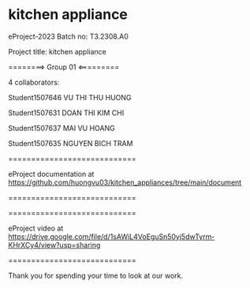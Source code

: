 kitchen appliance
============================

eProject-2023 Batch no: T3.2308.A0

Project title: kitchen appliance

========> Group 01 <=========

4 collaborators:

Student1507646 VU THI THU HUONG

Student1507631 DOAN THI KIM CHI

Student1507637 MAI VU HOANG

Student1507635 NGUYEN BICH TRAM


============================

eProject documentation at https://github.com/huongvu03/kitchen_appliances/tree/main/document

============================



============================

eProject video at https://drive.google.com/file/d/1sAWiL4VoEguSn50yj5dwTyrm-KHrXCy4/view?usp=sharing

============================

Thank you for spending your time to look at our work.